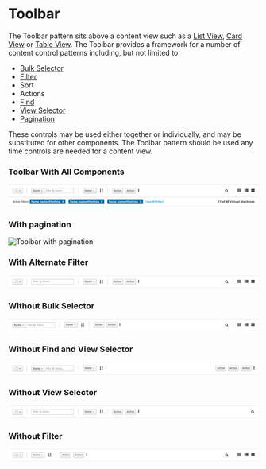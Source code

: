 # Toolbar

The Toolbar pattern sits above a content view such as a [List View](https://www.patternfly.org/pattern-library/content-views/list-view/#/api), [Card View](https://www.patternfly.org/pattern-library/content-views/card-view/#/api) or [Table View](https://www.patternfly.org/pattern-library/content-views/table-view/#/api). The Toolbar provides a framework for a number of content control patterns including, but not limited to:
- [Bulk Selector](http://www.patternfly.org/pattern-library/forms-and-controls/bulk-selector/)
- [Filter](http://www.patternfly.org/pattern-library/forms-and-controls/find/)
- Sort
- Actions
- [Find](https://www.patternfly.org/pattern-library/forms-and-controls/find/#_)
- [View Selector](http://www.patternfly.org/pattern-library/forms-and-controls/view-selector/)
- [Pagination](https://www.patternfly.org/pattern-library/navigation/pagination/)

These controls may be used either together or individually, and may be substituted for other components. The Toolbar pattern should be used any time controls are needed for a content view.


### Toolbar With All Components

![Toolbar with active filters](./img/toolbar-all.png)

### With pagination

![Toolbar with pagination](./img/toolbar-w-pagination.png)

### With Alternate Filter

![Toolbar pattern with callouts](./img/toolbar-alternate-filter.png)

### Without Bulk Selector

![Toolbar pattern with callouts](./img/toolbar-wo-bulk-selector.png)

### Without Find and View Selector

![Toolbar pattern with callouts](./img/toolbar-wo-find-and-view.png)

### Without View Selector

![Toolbar pattern with callouts](./img/toolbar-wo-view-selector.png)

### Without Filter

![Toolbar pattern with callouts](./img/toolbar-wo-filter.png)
